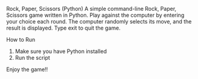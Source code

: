 Rock, Paper, Scissors (Python)
A simple command-line Rock, Paper, Scissors game written in Python. Play against the computer by entering your choice each round. The computer randomly selects its move, and the result is displayed. Type exit to quit the game.

How to Run
1) Make sure you have Python installed
2) Run the script

Enjoy the game!!
